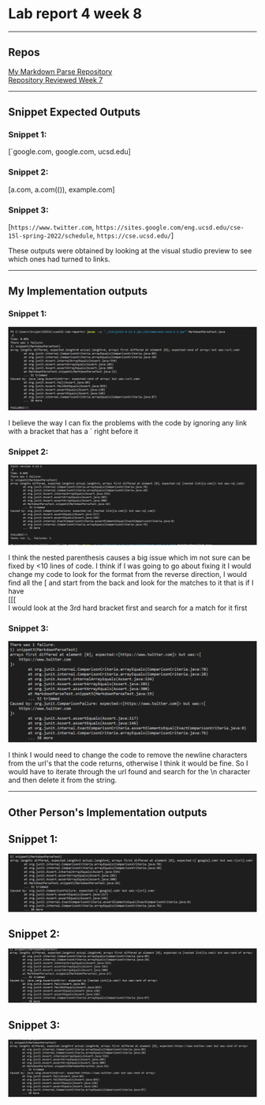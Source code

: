 # **Lab report 4 week 8**  
---

## Repos  
[My Markdown Parse Repository](https://github.com/SrujanGutta/cse15l-lab-reports/tree/main/lab-report-2-week-4)  
[Repository Reviewed Week 7](https://github.com/cbaeucsd/markdown-parser)  

---  
## Snippet Expected Outputs  
### Snippet 1:  
[`google.com, google.com, ucsd.edu]
### Snippet 2:
[a.com, a.com(()), example.com] 
### Snippet 3:
[```https://www.twitter.com```, ```https://sites.google.com/eng.ucsd.edu/cse-15l-spring-2022/schedule```, ```https://cse.ucsd.edu/```] 
  
These outputs were obtained by looking at the visual studio preview to see which ones had turned to links.
  
---  
## My Implementation outputs

### Snippet 1:  
![](myCodeSnippet1.PNG)  
  
I believe the way I can fix the problems with the code by ignoring any link with a bracket that has a ` right before it
### Snippet 2:  
![](myCodeSnippet2.PNG)  
  
I think the nested parenthesis causes a big issue which im not sure can be fixed by <10 lines of code. I think if I was going to go about fixing it I would change my code to look for the format from the reverse direction, I would find all the [ and start from the back and look for the matches to it that is if I have  
[[[  
    I would look at the 3rd hard bracket first and search for a match for it first  
### Snippet 3:  
![](myCodeSnippet3.PNG)  

I think I would need to change the code to remove the newline characters from the url's that the code returns, otherwise I think it would be fine. So I would have to iterate through the url found and search for the \n character and then delete it from the string.
  
---
## Other Person's Implementation outputs  

## Snippet 1:  
![](otherSnippet1.PNG)  

## Snippet 2:  
![](otherSnippet2.PNG)  

## Snippet 3:  
![](otherSnippet3.PNG)  